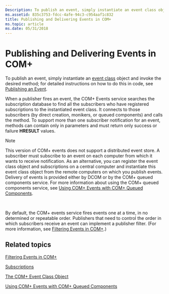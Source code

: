 ```yaml
---
Description: To publish an event, simply instantiate an event class object and invoke the desired method; for detailed instructions on how to do this in code, see Publishing an Event.
ms.assetid: 835c3753-fdcc-4afe-94c3-c954aaf1c832
title: Publishing and Delivering Events in COM+
ms.topic: article
ms.date: 05/31/2018
---
```


# Publishing and Delivering Events in COM+

To publish an event, simply instantiate an [event class](the-com--event-class-object.md) object and invoke the desired method; for detailed instructions on how to do this in code, see [Publishing an Event](publishing-an-event.md).

When a publisher fires an event, the COM+ Events service searches the subscription database to find all the subscribers who have registered subscriptions to the instantiated event class. It connects to those subscribers (by direct creation, monikers, or queued components) and calls the method. To support more than one subscriber notification for an event, methods can contain only in parameters and must return only success or failure **HRESULT** values.

> [!Note]  
> This version of COM+ events does not support a distributed event store. A subscriber must subscribe to an event on each computer from which it wants to receive notification. As an alternative, you can register the event class object and subscriptions on a central computer and instantiate this event class object from the remote computers on which you publish events. Delivery of events is provided either by DCOM or by the COM+ queued components service. For more information about using the COM+ queued components service, see [Using COM+ Events with COM+ Queued Components](using-com--events-with-com--queued-components.md).

 

By default, the COM+ events service fires events one at a time, in no determined or repeatable order. Publishers that need to control the order in which subscribers receive an event can implement a publisher filter. (For more information, see [Filtering Events in COM+](filtering-events-in-com-.md).)

## Related topics

<dl> <dt>

[Filtering Events in COM+](filtering-events-in-com-.md)
</dt> <dt>

[Subscriptions](subscriptions.md)
</dt> <dt>

[The COM+ Event Class Object](the-com--event-class-object.md)
</dt> <dt>

[Using COM+ Events with COM+ Queued Components](using-com--events-with-com--queued-components.md)
</dt> </dl>

 

 



